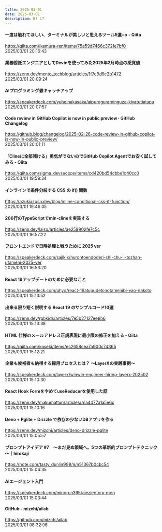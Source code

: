 ```yaml
---
title: 2025-03-01
date: 2025-03-01
description: B! 17
---
```


#### 一度は触れてほしい、ターミナルが美しいと思えるツール5選+α - Qiita
https://qiita.com/ikemura-ren/items/75e59d7466c372fe7bf0<br>
2025/03/01 20:16:43<br>


#### 業務委託エンジニアとしてDevinを使ってみた2025年2月時点の感覚値
https://zenn.dev/mento_techblog/articles/1f7e9d9c2b1472<br>
2025/03/01 20:09:24<br>


#### AIプログラミング雑キャッチアップ
https://speakerdeck.com/yuheinakasaka/aipuroguraminguza-kiyatutiatupu<br>
2025/03/01 20:07:57<br>


#### Code review in GitHub Copilot is now in public preview · GitHub Changelog
https://github.blog/changelog/2025-02-26-code-review-in-github-copilot-is-now-in-public-preview/<br>
2025/03/01 20:01:11<br>


#### 「Clineに全部賭ける」勇気がでないのでGitHub Copilot Agentでお安く試してみる - Qiita
https://qiita.com/sigma_devsecops/items/cd420bd54cbbe1c40cc0<br>
2025/03/01 19:59:34<br>


#### インラインで条件分岐する CSS の if() 関数
https://azukiazusa.dev/blog/inline-conditional-css-if-function/<br>
2025/03/01 19:46:05<br>


#### 200行のTypeScriptでmin-clineを実装する
https://zenn.dev/laiso/articles/ae259902fe7c5c<br>
2025/03/01 16:57:22<br>


#### フロントエンドで日時処理と戦うために 2025 ver
https://speakerdeck.com/sajikix/hurontoendoderi-shi-chu-li-tozhan-utameni-2025-ver<br>
2025/03/01 16:53:20<br>


#### React 19アップデートのために必要なこと
https://speakerdeck.com/uhyo/react-19atupudetonotamenibi-yao-nakoto<br>
2025/03/01 15:13:52<br>


#### 出来る限り短く説明する React 19 のサンプルコード10選
https://zenn.dev/rgbkids/articles/7e5b27127ee8b6<br>
2025/03/01 15:13:38<br>


#### HTML 仕様のメールアドレス正規表現に最小限の修正を加える - Qiita
https://qiita.com/koseki/items/ec2658cea7a900c74365<br>
2025/03/01 15:12:21<br>


#### 企業も候補者も納得する採用プロセスとは？ 〜LayerXの実践事例〜
https://speakerdeck.com/layerx/winwin-engineer-hiring-layerx-202502<br>
2025/03/01 15:10:30<br>


#### React Hook FormをやめてuseReducerを使用した話
https://zenn.dev/makumattun/articles/a1a4477a1a5e6c<br>
2025/03/01 15:10:16<br>


#### Deno + Pglite + Drizzle で依存の少ないDBアプリを作る
https://zenn.dev/mizchi/articles/deno-drizzle-pglite<br>
2025/03/01 15:05:57<br>


#### プロンプトアイデア #7　～まだ見ぬ領域へ。5つの革新的プロンプトテクニック～｜hirokaji
https://note.com/tasty_dunlin998/n/n51367b0cbc54<br>
2025/03/01 15:04:35<br>


#### AIエージェント入門
https://speakerdeck.com/minorun365/aiezientoru-men<br>
2025/03/01 15:03:44<br>


#### GitHub - mizchi/ailab
https://github.com/mizchi/ailab<br>
2025/03/01 08:32:06<br>


